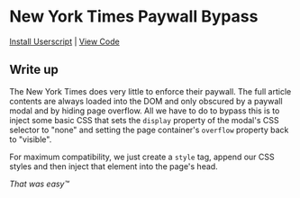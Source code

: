 # New York Times Paywall Bypass

[Install Userscript](https://raw.githubusercontent.com/ParadoxEpoch/web-userscripts/main/PaywallBypasses/AntiPaywall_NYT.user.js) | [View Code](AntiPaywall_NYT.user.js)

## Write up

The New York Times does very little to enforce their paywall. The full article contents are always loaded into the DOM and only obscured by a paywall modal and by hiding page overflow. All we have to do to bypass this is to inject some basic CSS that sets the `display` property of the modal's CSS selector to "none" and setting the page container's `overflow` property back to "visible".

For maximum compatibility, we just create a `style` tag, append our CSS styles and then inject that element into the page's head.

_That was easy™_
